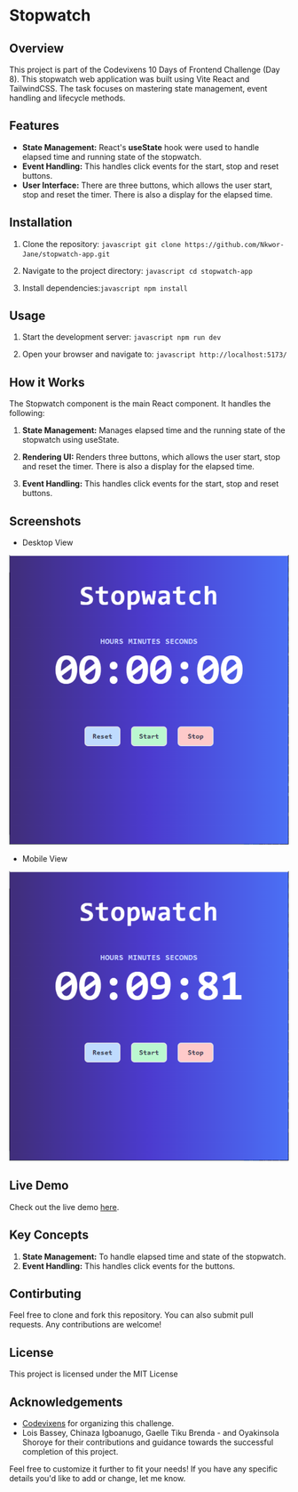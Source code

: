 # Stopwatch

## Overview

This project is part of the Codevixens 10 Days of Frontend Challenge (Day 8). This stopwatch web application was built using Vite React and TailwindCSS. The task focuses on mastering state management, event handling and lifecycle methods.

## Features

- **State Management:** React's **useState** hook were used to handle elapsed time and running state of the stopwatch.
- **Event Handling:** This handles click events for the start, stop and reset buttons.
- **User Interface:** There are three buttons, which allows the user start, stop and reset the timer. There is also a display for the elapsed time.

## Installation

1. Clone the repository: ```javascript git clone https://github.com/Nkwor-Jane/stopwatch-app.git```

2. Navigate to the project directory: ```javascript cd stopwatch-app```

3. Install dependencies:```javascript npm install```

## Usage

1. Start the development server: ```javascript npm run dev```

2. Open your browser and navigate to: ```javascript http://localhost:5173/```

## How it Works

The Stopwatch component is the main React component. It handles the following:

1. **State Management:** Manages elapsed time and the running state of the stopwatch using useState.

2. **Rendering UI:** Renders three buttons, which allows the user start, stop and reset the timer. There is also a display for the elapsed time.

3. **Event Handling:** This handles click events for the start, stop and reset buttons.

## Screenshots

- Desktop View
  
![Desktop View](public/stopwatch3.png)

- Mobile View

![Mobile View](public/stopwatch4.png)

## Live Demo

Check out the live demo [here](https://idyllic-genie-bc32b0.netlify.app/).

## Key Concepts

1. **State Management:** To handle elapsed time and state of the stopwatch.
2. **Event Handling:** This handles click events for the buttons.

## Contirbuting

Feel free to clone and fork this repository. You can also submit pull requests. Any contributions are welcome!

## License

This project is licensed under the MIT License

## Acknowledgements

- [Codevixens](https://codevixens.org/) for organizing this challenge.
- Lois Bassey, Chinaza Igboanugo, Gaelle Tiku Brenda - and Oyakinsola Shoroye for their contributions and guidance towards the successful completion of this project.

Feel free to customize it further to fit your needs! If you have any specific details you'd like to add or change, let me know.
